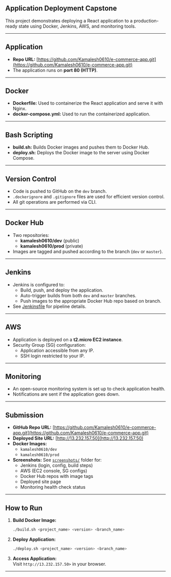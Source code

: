  ## Application Deployment Capstone

This project demonstrates deploying a React application to a production-ready state using Docker, Jenkins, AWS, and monitoring tools.

---

## Application

- **Repo URL:** [https://github.com/Kamalesh0610/e-commerce-app.git](https://github.com/Kamalesh0610/e-commerce-app.git)
- The application runs on **port 80 (HTTP)**.

---

## Docker

- **Dockerfile:** Used to containerize the React application and serve it with Nginx.
- **docker-compose.yml:** Used to run the containerized application.

---

## Bash Scripting

- **build.sh:** Builds Docker images and pushes them to Docker Hub.
- **deploy.sh:** Deploys the Docker image to the server using Docker Compose.

---

## Version Control

- Code is pushed to GitHub on the `dev` branch.
- `.dockerignore` and `.gitignore` files are used for efficient version control.
- All git operations are performed via CLI.

---

## Docker Hub

- Two repositories:
  - **kamalesh0610/dev** (public)
  - **kamalesh0610/prod** (private)
- Images are tagged and pushed according to the branch (`dev` or `master`).

---

## Jenkins

- Jenkins is configured to:
  - Build, push, and deploy the application.
  - Auto-trigger builds from both `dev` and `master` branches.
  - Push images to the appropriate Docker Hub repo based on branch.
- See [Jenkinsfile](Jenkinsfile) for pipeline details.

---

## AWS

- Application is deployed on a **t2.micro EC2 instance**.
- Security Group (SG) configuration:
  - Application accessible from any IP.
  - SSH login restricted to your IP.

---

## Monitoring

- An open-source monitoring system is set up to check application health.
- Notifications are sent if the application goes down.

---

## Submission

- **GitHub Repo URL:** [https://github.com/Kamalesh0610/e-commerce-app.git](https://github.com/Kamalesh0610/e-commerce-app.git)
- **Deployed Site URL:** [http://13.232.157.50](http://13.232.157.50)
- **Docker Images:**
  - `kamalesh0610/dev`
  - `kamalesh0610/prod`
- **Screenshots:** See [`screenshots/`](screenshots/) folder for:
  - Jenkins (login, config, build steps)
  - AWS (EC2 console, SG configs)
  - Docker Hub repos with image tags
  - Deployed site page
  - Monitoring health check status

---


## How to Run

1. **Build Docker Image:**
   ```sh
   ./build.sh <project_name> <version> <branch_name>
   ```
2. **Deploy Application:**
   ```sh
   ./deploy.sh <project_name> <version> <branch_name>
   ```
3. **Access Application:**  
   Visit `http://13.232.157.50>` in your browser.

---


